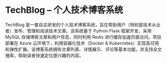 # TechBlog – 个人技术博客系统
TechBlog 是一套自主研发的个人技术博客系统，旨在帮助用户（特别是技术从业者）发布、管理和阅读技术文章。该系统基于 Python Flask 框架开发，采用 MySQL 存储博客文章和用户信息，同时利用 Redis 进行缓存加速页面访问。项目部署在 Azure 云环境下，利用容器化技术（Docker & Kubernetes）实现高可用和弹性扩展。该博客系统拥有文章列表、详情展示、评论等基本功能，并支持全文搜索，帮助读者快速定位感兴趣的内容。
